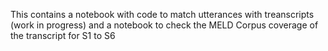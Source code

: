This contains a notebook with code to match utterances with treanscripts (work in progress) and a notebook to check the MELD Corpus coverage of the transcript for S1 to S6
